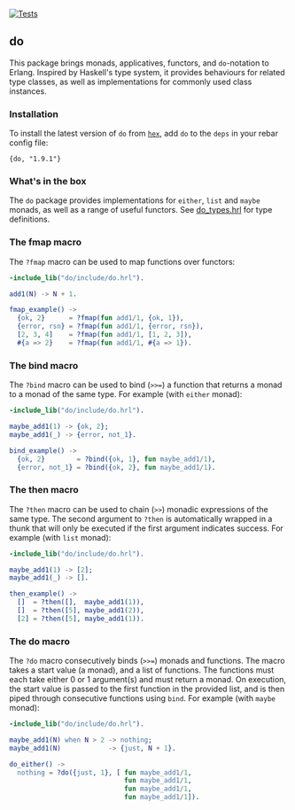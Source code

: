 [![Tests](https://github.com/moritzploss/do/actions/workflows/tests.yml/badge.svg)](https://github.com/moritzploss/do/actions/workflows/tests.yml)

## do

This package brings monads, applicatives, functors, and `do`-notation to
Erlang. Inspired by Haskell's type system, it provides behaviours for related
type classes, as well as implementations for commonly used class instances.

### Installation

To install the latest version of `do` from [`hex`](https://hex.pm/packages/do),
add `do` to the `deps` in your rebar config file:

    {do, "1.9.1"}

### What's in the box

The `do` package provides implementations for `either`, `list` and `maybe`
monads, as well as a range of useful functors. See
[do_types.hrl](./include/do_types.hrl) for type definitions. 

### The fmap macro

The `?fmap` macro can be used to map functions over functors:

```erlang
-include_lib("do/include/do.hrl").

add1(N) -> N + 1.

fmap_example() ->
  {ok, 2}      = ?fmap(fun add1/1, {ok, 1}),
  {error, rsn} = ?fmap(fun add1/1, {error, rsn}),
  [2, 3, 4]    = ?fmap(fun add1/1, [1, 2, 3]),
  #{a => 2}    = ?fmap(fun add1/1, #{a => 1}).
```

### The bind macro

The `?bind` macro can be used to bind (`>>=`) a function that returns
a monad to a monad of the same type. For example (with `either` monad):

```erlang
-include_lib("do/include/do.hrl").

maybe_add1(1) -> {ok, 2};
maybe_add1(_) -> {error, not_1}.

bind_example() ->
  {ok, 2}        = ?bind({ok, 1}, fun maybe_add1/1),
  {error, not_1} = ?bind({ok, 2}, fun maybe_add1/1).
```

### The then macro

The `?then` macro can be used to chain (`>>`) monadic expressions of the same
type. The second argument to `?then` is automatically wrapped in a thunk that
will only be executed if the first argument indicates success. For example
(with `list` monad):

```erlang
-include_lib("do/include/do.hrl").

maybe_add1(1) -> [2];
maybe_add1(_) -> [].

then_example() ->
  []  = ?then([],  maybe_add1(1)),
  []  = ?then([5], maybe_add1(2)),
  [2] = ?then([5], maybe_add1(1)).
```

### The do macro

The `?do` macro consecutively binds (`>>=`) monads and functions. The macro
takes a start value (a monad), and a list of functions. The functions must
each take either 0 or 1 argument(s) and must return a monad. On execution,
the start value is passed to the first function in the provided list, and is
then piped through consecutive functions using `bind`. For example (with
`maybe` monad):

```erlang
-include_lib("do/include/do.hrl").

maybe_add1(N) when N > 2 -> nothing;
maybe_add1(N)            -> {just, N + 1}.

do_either() ->
  nothing = ?do({just, 1}, [ fun maybe_add1/1,
                             fun maybe_add1/1,
                             fun maybe_add1/1,
                             fun maybe_add1/1]).
```
